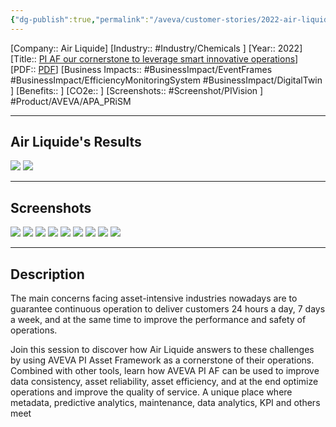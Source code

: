 ```yaml
---
{"dg-publish":true,"permalink":"/aveva/customer-stories/2022-air-liquide-pi-af-our-cornerstone-to-leverage-smart-innovative-operations/"}
---
```


[Company:: Air Liquide]
[Industry:: #Industry/Chemicals ]
[Year:: 2022]
[Title:: [PI AF our cornerstone to leverage smart innovative operations](https://resources.osisoft.com/presentations/pi-af--our-cornerstone-to-leverage-smart-innovative-operations---air-liquide/)]
[PDF:: [PDF](https://cdn.osisoft.com/osi/presentations/2022-AVEVA-Amsterdam/UC22EU-D2CH050-Air-Liquide-Gentil-How-AF-is-becoming-an-essential-cornerstone.pdf)]
[Business Impacts:: #BusinessImpact/EventFrames #BusinessImpact/EfficiencyMonitoringSystem #BusinessImpact/DigitalTwin ]
[Benefits:: ]
[CO2e:: ]
[Screenshots:: #Screenshot/PIVision ] 
#Product/AVEVA/APA_PRiSM 

---
## Air Liquide's Results
![](https://i.imgur.com/Fzj8Fhj.png)
![](https://i.imgur.com/fei57GC.png)

---
## Screenshots
![](https://i.imgur.com/cTewA3D.png)
![](https://i.imgur.com/kntDE1T.png)
![](https://i.imgur.com/Q4bL2To.png)
![](https://i.imgur.com/Kc8WWSE.png)
![](https://i.imgur.com/dq30rAB.png)
![](https://i.imgur.com/GGajPJP.png)
![](https://i.imgur.com/wNz9p4P.png)
![](https://i.imgur.com/oULCDkF.png)
![](https://i.imgur.com/ltKO8M1.png)

---
## Description
The main concerns facing asset-intensive industries nowadays are to guarantee continuous operation to deliver customers 24 hours a day, 7 days a week, and at the same time to improve the performance and safety of operations.

  
Join this session to discover how Air Liquide answers to these challenges by using AVEVA PI Asset Framework as a cornerstone of their operations. Combined with other tools, learn how AVEVA PI AF can be used to improve data consistency, asset reliability, asset efficiency, and at the end optimize operations and improve the quality of service. A unique place where metadata, predictive analytics, maintenance, data analytics, KPI and others meet